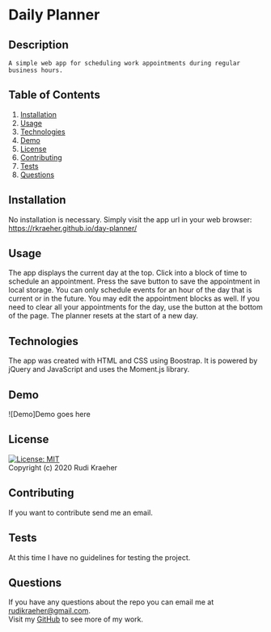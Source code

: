 # Daily Planner

## Description
    A simple web app for scheduling work appointments during regular business hours.
    
## Table of Contents 
1. [Installation](#installation)
2. [Usage](#usage)
3. [Technologies](#technologies)
4. [Demo](#demo)
5. [License](#license)
6. [Contributing](#contributing)
7. [Tests](#tests)
8. [Questions](#questions)
    
## Installation
No installation is necessary. Simply visit the app url in your web browser: https://rkraeher.github.io/day-planner/

## Usage
The app displays the current day at the top. Click into a block of time to schedule an appointment. Press the save button to save the appointment in local storage. You can only schedule events for an hour of the day that is current or in the future. You may edit the appointment blocks as well. If you need to clear all your appointments for the day, use the button at the bottom of the page. The planner resets at the start of a new day. 

## Technologies
The app was created with HTML and CSS using Boostrap. It is powered by jQuery and JavaScript and uses the Moment.js library. 

## Demo
![Demo]Demo goes here
    
## License 
[![License: MIT](https://img.shields.io/badge/License-MIT-yellow.svg)](https://opensource.org/licenses/MIT)  
Copyright (c) 2020 Rudi Kraeher
    
## Contributing
If you want to contribute send me an email.
    
## Tests
At this time I have no guidelines for testing the project.
    
## Questions
If you have any questions about the repo you can email me at rudikraeher@gmail.com.  
Visit my [GitHub](https://github.com/rkraeher) to see more of my work.